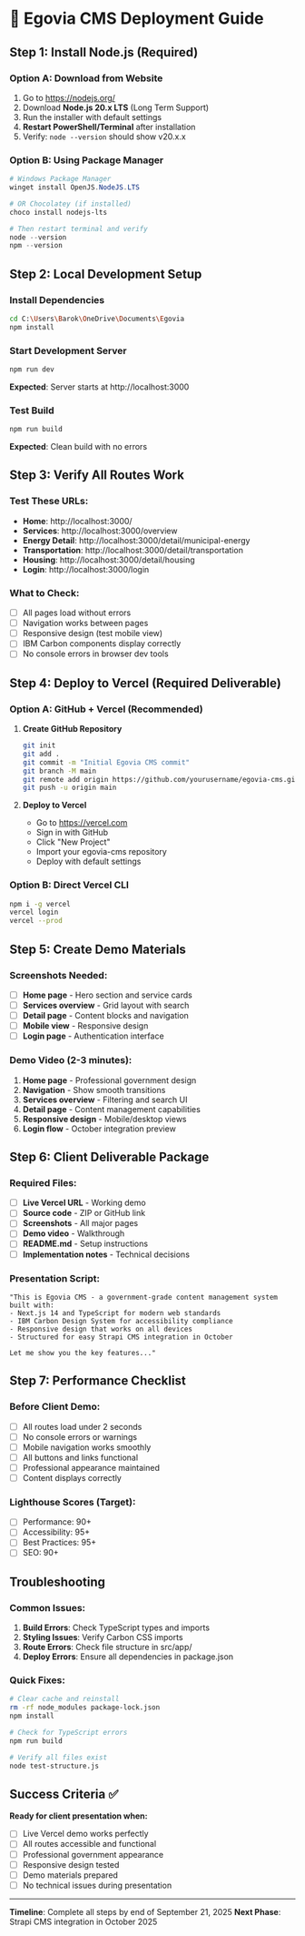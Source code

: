 # 🚀 Egovia CMS Deployment Guide

## Step 1: Install Node.js (Required)

### Option A: Download from Website
1. Go to https://nodejs.org/
2. Download **Node.js 20.x LTS** (Long Term Support)
3. Run the installer with default settings
4. **Restart PowerShell/Terminal** after installation
5. Verify: `node --version` should show v20.x.x

### Option B: Using Package Manager
```powershell
# Windows Package Manager
winget install OpenJS.NodeJS.LTS

# OR Chocolatey (if installed)
choco install nodejs-lts

# Then restart terminal and verify
node --version
npm --version
```

## Step 2: Local Development Setup

### Install Dependencies
```bash
cd C:\Users\Barok\OneDrive\Documents\Egovia
npm install
```

### Start Development Server
```bash
npm run dev
```
**Expected**: Server starts at http://localhost:3000

### Test Build
```bash
npm run build
```
**Expected**: Clean build with no errors

## Step 3: Verify All Routes Work

### Test These URLs:
- **Home**: http://localhost:3000/
- **Services**: http://localhost:3000/overview
- **Energy Detail**: http://localhost:3000/detail/municipal-energy
- **Transportation**: http://localhost:3000/detail/transportation
- **Housing**: http://localhost:3000/detail/housing
- **Login**: http://localhost:3000/login

### What to Check:
- [ ] All pages load without errors
- [ ] Navigation works between pages
- [ ] Responsive design (test mobile view)
- [ ] IBM Carbon components display correctly
- [ ] No console errors in browser dev tools

## Step 4: Deploy to Vercel (Required Deliverable)

### Option A: GitHub + Vercel (Recommended)
1. **Create GitHub Repository**
   ```bash
   git init
   git add .
   git commit -m "Initial Egovia CMS commit"
   git branch -M main
   git remote add origin https://github.com/yourusername/egovia-cms.git
   git push -u origin main
   ```

2. **Deploy to Vercel**
   - Go to https://vercel.com
   - Sign in with GitHub
   - Click "New Project"
   - Import your egovia-cms repository
   - Deploy with default settings

### Option B: Direct Vercel CLI
```bash
npm i -g vercel
vercel login
vercel --prod
```

## Step 5: Create Demo Materials

### Screenshots Needed:
- [ ] **Home page** - Hero section and service cards
- [ ] **Services overview** - Grid layout with search
- [ ] **Detail page** - Content blocks and navigation
- [ ] **Mobile view** - Responsive design
- [ ] **Login page** - Authentication interface

### Demo Video (2-3 minutes):
1. **Home page** - Professional government design
2. **Navigation** - Show smooth transitions
3. **Services overview** - Filtering and search UI
4. **Detail page** - Content management capabilities
5. **Responsive design** - Mobile/desktop views
6. **Login flow** - October integration preview

## Step 6: Client Deliverable Package

### Required Files:
- [ ] **Live Vercel URL** - Working demo
- [ ] **Source code** - ZIP or GitHub link
- [ ] **Screenshots** - All major pages
- [ ] **Demo video** - Walkthrough
- [ ] **README.md** - Setup instructions
- [ ] **Implementation notes** - Technical decisions

### Presentation Script:
```
"This is Egovia CMS - a government-grade content management system built with:
- Next.js 14 and TypeScript for modern web standards
- IBM Carbon Design System for accessibility compliance
- Responsive design that works on all devices
- Structured for easy Strapi CMS integration in October

Let me show you the key features..."
```

## Step 7: Performance Checklist

### Before Client Demo:
- [ ] All routes load under 2 seconds
- [ ] No console errors or warnings
- [ ] Mobile navigation works smoothly
- [ ] All buttons and links functional
- [ ] Professional appearance maintained
- [ ] Content displays correctly

### Lighthouse Scores (Target):
- [ ] Performance: 90+
- [ ] Accessibility: 95+
- [ ] Best Practices: 95+
- [ ] SEO: 90+

## Troubleshooting

### Common Issues:
1. **Build Errors**: Check TypeScript types and imports
2. **Styling Issues**: Verify Carbon CSS imports
3. **Route Errors**: Check file structure in src/app/
4. **Deploy Errors**: Ensure all dependencies in package.json

### Quick Fixes:
```bash
# Clear cache and reinstall
rm -rf node_modules package-lock.json
npm install

# Check for TypeScript errors
npm run build

# Verify all files exist
node test-structure.js
```

## Success Criteria ✅

**Ready for client presentation when:**
- [ ] Live Vercel demo works perfectly
- [ ] All routes accessible and functional
- [ ] Professional government appearance
- [ ] Responsive design tested
- [ ] Demo materials prepared
- [ ] No technical issues during presentation

---

**Timeline**: Complete all steps by end of September 21, 2025
**Next Phase**: Strapi CMS integration in October 2025

